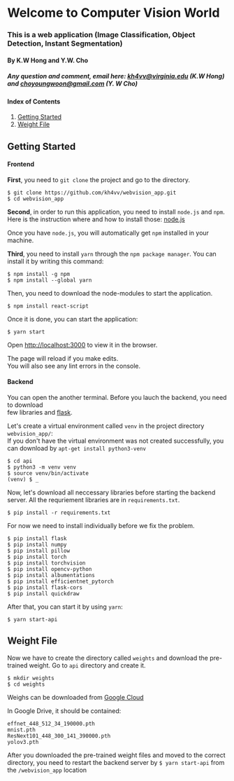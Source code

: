# Welcome to Computer Vision World

### This is a web application (Image Classification, Object Detection, Instant Segmentation)
#### By K.W Hong and Y.W. Cho
##### Any question and comment, email here: kh4vv@virginia.edu (K.W Hong) and choyoungwoon@gmail.com (Y. W Cho)

#### Index of Contents

1. [Getting Started](#getting-Started)
2. [Weight File](#weight-file)

## Getting Started

#### Frontend

**First**, you need to `git clone` the project and go to the directory.
```
$ git clone https://github.com/kh4vv/webvision_app.git
$ cd webvision_app
```
**Second**, in order to run this application, you need to install `node.js` and `npm`.
Here is the instruction where and how to install those: [node.js](https://nodejs.org/en/download/)

Once you have `node.js`, you will automatically get `npm` installed in your machine.

**Third**, you need to install `yarn` through the `npm package manager`. You can install it by writing this command:
```
$ npm install -g npm 
$ npm install --global yarn
```
Then, you need to download the node-modules to start the application. 
```
$ npm install react-script
```
Once it is done, you can start the application:
```
$ yarn start
```

Open [http://localhost:3000](http://localhost:3000) to view it in the browser.

The page will reload if you make edits.\
You will also see any lint errors in the console.

#### Backend

You can open the another terminal. Before you lauch the backend, you need to download\
few libraries and [flask](https://flask.palletsprojects.com/en/1.1.x/).

Let's create a virtual environment called `venv` in the project directory `webvision_app/`:\
If you don't have the virtual environment was not created successfully, you can download by
`apt-get install python3-venv`

```
$ cd api
$ python3 -m venv venv
$ source venv/bin/activate
(venv) $ _
```
Now, let's download all neccessary libraries before starting the backend server.
All the requriement libraries are in `requirements.txt`. 
```
$ pip install -r requirements.txt
```
For now we need to install individually before we fix the problem.

```
$ pip install flask
$ pip install numpy
$ pip install pillow
$ pip install torch
$ pip install torchvision
$ pip install opencv-python
$ pip install albumentations
$ pip install efficientnet_pytorch
$ pip install flask-cors
$ pip install quickdraw
```

After that, you can start it by using `yarn`:
```
$ yarn start-api
```

## Weight File

Now we have to create the directory called `weights` and download the pre-trained weight.
Go to `api` directory and create it.
```
$ mkdir weights
$ cd weights
```
Weighs can be downloaded from [Google Cloud](https://drive.google.com/drive/folders/1E8wspdt9aGRzGrCeyQlsOYMHJ3ompQtR?usp=sharing)

In Google Drive, it should be contained:
```
effnet_448_512_34_190000.pth  
mnist.pth  
ResNext101_448_300_141_390000.pth  
yolov3.pth
```
After you downloaded the pre-trained weight files and moved to the correct directory, 
you need to restart the backend server by `$ yarn start-api` from the `/webvision_app` location


